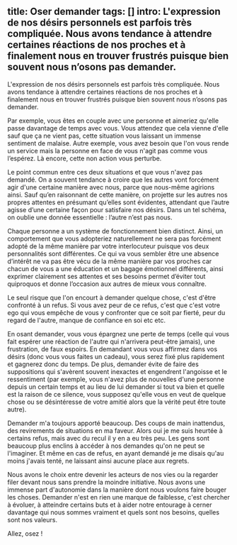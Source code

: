 title: Oser demander
tags: []
intro: L'expression de nos désirs personnels est parfois très compliquée. Nous avons tendance à attendre certaines réactions de nos proches et à finalement nous en trouver frustrés puisque bien souvent nous n’osons pas demander.
---
L'expression de nos désirs personnels est parfois très compliquée. Nous avons tendance à attendre certaines réactions de nos proches et à finalement nous en trouver frustrés puisque bien souvent nous n’osons pas demander.

Par exemple, vous êtes en couple avec une personne et aimeriez qu'elle passe davantage de temps avec vous. Vous attendez que cela vienne d'elle sauf que ça ne vient pas, cette situation vous laissant un immense sentiment de malaise.
Autre exemple, vous avez besoin que l'on vous rende un service mais la personne en face de vous n'agit pas comme vous l’espérez. Là encore, cette non action vous perturbe.

Le point commun entre ces deux situations et que vous n'avez pas demandé. On a souvent tendance à croire que les autres vont forcément agir d'une certaine manière avec nous, parce que nous-même agirions ainsi. Sauf qu’en raisonnant de cette manière, on projette sur les autres nos propres attentes en présumant qu’elles sont évidentes, attendant que l’autre agisse d’une certaine façon pour satisfaire nos désirs. Dans un tel schéma, on oublie une donnée essentielle : l’autre n’est pas nous.
  
Chaque personne a un système de fonctionnement bien distinct. Ainsi, un comportement que vous adopteriez naturellement ne sera pas forcément adopté de la même manière par votre interlocuteur puisque vos deux personnalités sont différentes. Ce qui va vous sembler être une absence d’intérêt ne va pas être vécu de la même manière par vos proches car chacun de vous a une éducation et un bagage émotionnel différents, ainsi exprimer clairement ses attentes et ses besoins permet d’éviter tout quiproquos et donne l’occasion aux autres de mieux vous connaître.

Le seul risque que l'on encourt à demander quelque chose, c'est d'être confronté à un refus. 
Si vous avez peur de ce refus, c'est que c'est votre ego qui vous empêche de vous y confronter que ce soit par fierté, peur du regard de l'autre, manque de confiance en soi etc etc.

En osant demander, vous vous épargnez une perte de temps (celle qui vous fait espérer une réaction de l'autre qui n'arrivera peut-être jamais), une frustration, de faux espoirs. En demandant vous vous affirmez dans vos désirs (donc vous vous faites un cadeau), vous serez fixé plus rapidement et gagnerez donc du temps.
De plus, demander évite de faire des suppositions qui s'avèrent souvent inexactes et engendrent l'angoisse et le ressentiment (par exemple, vous n'avez plus de nouvelles d'une personne depuis un certain temps et au lieu de lui demander si tout va bien et quelle est la raison de ce silence, vous supposez qu'elle vous en veut de quelque chose ou se désintéresse de votre amitié alors que la vérité peut être toute autre).

Demander m'a toujours apporté beaucoup. Des coups de main inattendus, des revirements de situations en ma faveur. Alors oui je me suis heurtée à certains refus, mais avec du recul il y en a eu très peu. Les gens sont beaucoup plus enclins à accéder à nos demandes qu'on ne peut se l'imaginer. Et même en cas de refus, en ayant demandé je me disais qu'au moins j'avais tenté, ne laissant ainsi aucune place aux regrets.

Nous avons le choix entre devenir les acteurs de nos vies ou la regarder filer devant nous sans prendre la moindre initiative. Nous avons une immense part d'autonomie dans la manière dont nous voulons faire bouger les choses.
Demander n'est en rien une marque de faiblesse, c'est chercher à évoluer, à atteindre certains buts et à aider notre entourage à cerner davantage qui nous sommes vraiment et quels sont nos besoins, quelles sont nos valeurs.

Allez, osez !
